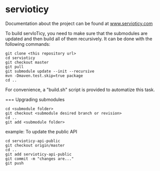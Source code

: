 servioticy
==========

Documentation about the project can be found at www.servioticy.com

To build servIoTicy, you need to make sure that the submodules are updated and then build all of them recursively.
It can be done with the following commands:

```
git clone <this repository url>
cd servioticy
git checkout master
git pull
git submodule update --init --recursive
mvn -Dmaven.test.skip=true package
cd ..
```

For convenience, a "build.sh" script is provided to automatize this task.

=== Upgrading submodules

```
cd <submodule folder>
git checkout <submodule desired branch or revision>
cd ..
git add <submodule folder>
```

example: To update the public API
```
cd servioticy-api-public
git checkout origin/master
cd ..
git add servioticy-api-public
git commit -m "changes are..."
git push
```
